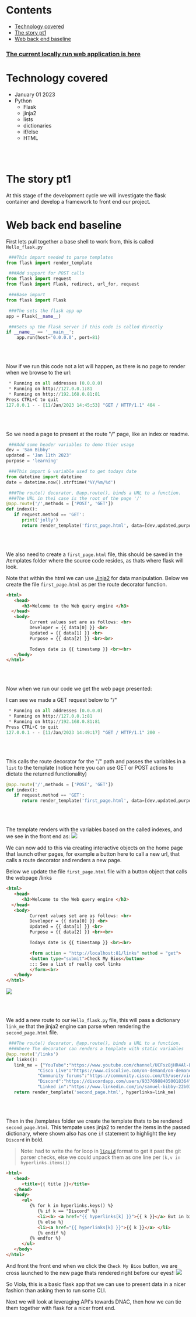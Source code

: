# Contents
- [Technology covered](#technology-covered-)
- [The story pt1](#the-story-pt1-)
- [Web back end baseline](#web-back-end-baseline-)

### **[The current locally run web application is here](https://www.github.com/sammybibs/DNAC_API_Query/)**

# Technology covered <a name="technology-covered"></a>
* January 01 2023
* Python
  * Flask
  * jinja2
  * lists
  * dictionaries
  * if/else
  * HTML

<br><br>

# The story pt1 <a name="the-story-pt1"></a>

At this stage of the development cycle we will investigate the flask container and develop a framework to front end our project.

# Web back end baseline <a name="web-back-end-baseline"></a>
First lets pull together a base shell to work from, this is called ```Hello_flask.py```
```python
 ###This import needed to parse templates
from flask import render_template

 ###Add support for POST calls
from flask import request
from flask import Flask, redirect, url_for, request

 ###Base import
from flask import Flask

 ###The sets the flask app up
app = Flask(__name__)

 ###Sets up the flask server if this code is called directly
if __name__ == '__main__':
    app.run(host='0.0.0.0', port=81)
```

<br><br>

Now if we run this code not a lot will happen, as there is no page to render when we browse to the url:

```python
 * Running on all addresses (0.0.0.0)
 * Running on http://127.0.0.1:81
 * Running on http://192.168.0.81:81
Press CTRL+C to quit
127.0.0.1 - - [11/Jan/2023 14:45:53] "GET / HTTP/1.1" 404 -
```

<br><br>

So we need a page to present at the route "/" page, like an index or readme.

```python
 ###Add some header variables to demo thier usage
dev = 'Sam Bibby'
updated = 'Jan 11th 2023'
purpose = 'learning'

 ###This import & variable used to get todays date
from datetime import datetime
date = datetime.now().strftime('%Y/%m/%d')

 ###The route() decorator, @app.route(), binds a URL to a function.
 ###The URL in thei case is the root of the page '/'
@app.route('/',methods = ['POST', 'GET'])
def index():
   if request.method == 'GET':
      print('jolly')
      return render_template('first_page.html', data=[dev,updated,purpose], timestamp=date)
```

<br><br>

We also need to create a ```first_page.html``` file, this should be saved in the /templates folder where the source code resides, as thats where flask will look.

Note that within the html we can use [Jinja2](https://jinja.palletsprojects.com/en/3.1.x/) for data manipulation. Below we create the file ```first_page.html``` as per the route decorator function.

```html
<html>
   <head>
      <h3>Welcome to the Web query engine </h3>
  </head>
   <body>
         Current values set are as follows: <br>
         Developer = {{ data[0] }} <br>
         Updated = {{ data[1] }} <br>
         Purpose = {{ data[2] }} <br><br>

         Todays date is {{ timestamp }} <br><br>
   </body>
</html>
```

<br><br>

Now when we run our code we get the web page presented:

I can see we made a GET request below to "/"
```python
 * Running on all addresses (0.0.0.0)
 * Running on http://127.0.0.1:81
 * Running on http://192.168.0.81:81
Press CTRL+C to quit
127.0.0.1 - - [11/Jan/2023 14:49:17] "GET / HTTP/1.1" 200 -
```

<br><br>

This calls the route decorator for the "/" path and passes the variables in a ```list``` to the template (notice here you can use GET or POST actions to dictate the returned functionality)
```python
@app.route('/',methods = ['POST', 'GET'])
def index():
   if request.method == 'GET':
      return render_template('first_page.html', data=[dev,updated,purpose], timestamp=date)
```

<br><br>

The template renders with the variables based on the called indexes, and we see in the front end as:
![](images/2023-01-11-14-58-25.png)

We can now add to this via creating interactive objects on the home page that launch other pages, for example a button here to call a new url, that calls a route decorator and renders a new page.

Below we update the file ```first_page.html``` file with a button object that calls the webpage /links
```html
<html>
   <head>
      <h3>Welcome to the Web query engine </h3>
  </head>
   <body>
         Current values set are as follows: <br>
         Developer = {{ data[0] }} <br>
         Updated = {{ data[1] }} <br>
         Purpose = {{ data[2] }} <br><br>

         Todays date is {{ timestamp }} <br><br>

         <form action = "http://localhost:81/links" method = "get">
         <button type="submit">Check My Bios</button>
         ::: See a list of really cool links
         </form><br>
   </body>
</html>
```
![](images/2023-01-11-15-03-48.png)

<br><br>

We add a new route to our ```Hello_flask.py``` file, this will pass a dictionary ```link_me``` that the jinja2 engine can parse when rendering the ```second_page.html``` file.
```python
 ###The route() decorator, @app.route(), binds a URL to a function.
 ###Where The decorator can renders a template with static variables
@app.route('/links')
def links():
   link_me = {"YouTube":"https://www.youtube.com/channel/UCFsz8jHR4Al-BqbfzFkGLPg",
            "Cisco Live":"https://www.ciscolive.com/on-demand/on-demand-library.html?search=bibby#/",
            "Community forums":"https://community.cisco.com/t5/user/viewprofilepage/user-id/194314)",
            "Discord":"https://discordapp.com/users/933769884050018364",
            "Linked in":"https://www.linkedin.com/in/samuel-bibby-22b03751/)"}
   return render_template('second_page.html', hyperlinks=link_me)
```

<br><br>

Then in the /templates folder we create the template thats to be rendered ```second_page.html```. This tempate uses jinja2 to render the items in the passed dictionary, where shown also has one ```if``` statement to highlight the key ```Discord``` in bold.
> Note: had to write the for loop in [```liquid```](https://shopify.dev/api/liquid/tags/iteration-tags#for) format to get it past the git parser checks, else we could unpack them as one line per ```(k,v in hyperlinks.items())```

```html
<html>
   <head>
      <title>{{ title }}</title>
   </head>
   <body>
      <ul>
         {% for k in hyperlinks.keys() %}
            {% if k == "Discord" %}
            <li><b> <a href="{{ hyperlinks[k] }}">{{ k }}</a> But in big bold letters </b></li>
            {% else %}
            <li><a href="{{ hyperlinks[k] }}">{{ k }}</a> </li>
            {% endif %}
         {% endfor %}
      </ul>
   </body>
</html>
```

And front the front end when we click the ```Check My Bios``` button, we are cross launched to the new page thats rendered right before our eyes!:
![](images/2023-01-11-15-14-54.png)

So Viola, this is a basic flask app that we can use to present data in a nicer fashion than asking then to run some CLI.

Next we will look at leveraging API's towards DNAC, then how we can tie them together with flask for a nicer front end.
